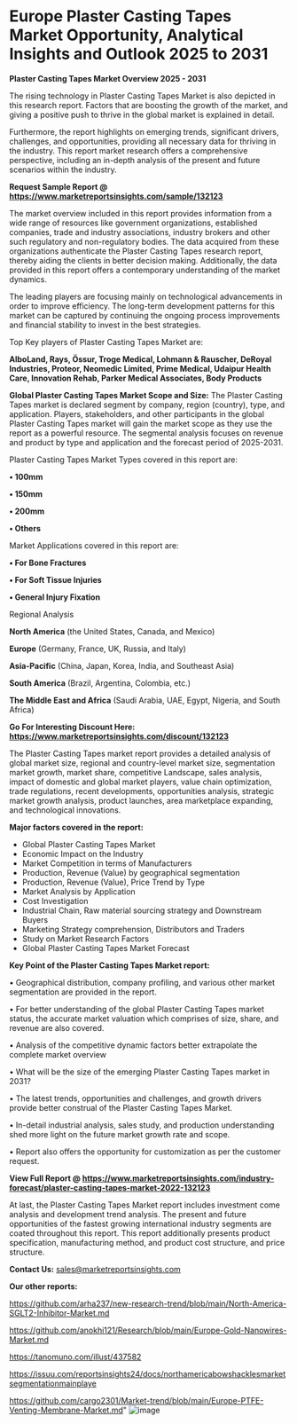 # Europe Plaster Casting Tapes Market Opportunity, Analytical Insights and Outlook 2025 to 2031

<Strong> Plaster Casting Tapes Market Overview 2025 - 2031</strong>

The rising technology in Plaster Casting Tapes Market is also depicted in this research report. Factors that are boosting the growth of the market, and giving a positive push to thrive in the global market is explained in detail.

Furthermore, the report highlights on emerging trends, significant drivers, challenges, and opportunities, providing all necessary data for thriving in the industry. This report market research offers a comprehensive perspective, including an in-depth analysis of the present and future scenarios within the industry.

<strong>Request Sample Report @ <a href=https://www.marketreportsinsights.com/sample/132123>https://www.marketreportsinsights.com/sample/132123</a></strong>

The market overview included in this report provides information from a wide range of resources like government organizations, established companies, trade and industry associations, industry brokers and other such regulatory and non-regulatory bodies. The data acquired from these organizations authenticate the Plaster Casting Tapes research report, thereby aiding the clients in better decision making. Additionally, the data provided in this report offers a contemporary understanding of the market dynamics.

The leading players are focusing mainly on technological advancements in order to improve efficiency. The long-term development patterns for this market can be captured by continuing the ongoing process improvements and financial stability to invest in the best strategies.

Top Key players of Plaster Casting Tapes Market are:

<strong>AlboLand, Rays, Össur, Troge Medical, Lohmann & Rauscher, DeRoyal Industries, Proteor, Neomedic Limited, Prime Medical, Udaipur Health Care, Innovation Rehab, Parker Medical Associates, Body Products</strong>

<strong><b>Global Plaster Casting Tapes Market Scope and Size:</b></strong>
The Plaster Casting Tapes market is declared segment by company, region (country), type, and application. Players, stakeholders, and other participants in the global Plaster Casting Tapes market will gain the market scope as they use the report as a powerful resource. The segmental analysis focuses on revenue and product by type and application and the forecast period of 2025-2031.

Plaster Casting Tapes Market Types covered in this report are:

<strong>• 100mm

• 150mm

• 200mm

• Others</strong>

Market Applications covered in this report are:

<strong>• For Bone Fractures

• For Soft Tissue Injuries

• General Injury Fixation</strong> 

Regional Analysis

<strong>North America</strong> (the United States, Canada, and Mexico)

<strong>Europe</strong> (Germany, France, UK, Russia, and Italy)

<strong>Asia-Pacific</strong> (China, Japan, Korea, India, and Southeast Asia)

<strong>South America</strong> (Brazil, Argentina, Colombia, etc.)

<strong>The Middle East and Africa</strong> (Saudi Arabia, UAE, Egypt, Nigeria, and South Africa)

<strong>Go For Interesting Discount Here: <a href=https://www.marketreportsinsights.com/discount/132123>https://www.marketreportsinsights.com/discount/132123</a></strong>

The Plaster Casting Tapes market report provides a detailed analysis of global market size, regional and country-level market size, segmentation market growth, market share, competitive Landscape, sales analysis, impact of domestic and global market players, value chain optimization, trade regulations, recent developments, opportunities analysis, strategic market growth analysis, product launches, area marketplace expanding, and technological innovations.

<strong><b>Major factors covered in the report:</b></strong>
<ul>
  <li>Global Plaster Casting Tapes Market </li>
  <li>Economic Impact on the Industry</li>
  <li>Market Competition in terms of Manufacturers</li>
  <li>Production, Revenue (Value) by geographical segmentation</li>
  <li>Production, Revenue (Value), Price Trend by Type</li>
  <li>Market Analysis by Application</li>
  <li>Cost Investigation</li>
  <li>Industrial Chain, Raw material sourcing strategy and Downstream Buyers</li>
  <li>Marketing Strategy comprehension, Distributors and Traders</li>
  <li>Study on Market Research Factors</li>
  <li>Global Plaster Casting Tapes Market Forecast</li>
</ul>

<strong><b>Key Point of the Plaster Casting Tapes Market report:</b></strong>

• Geographical distribution, company profiling, and various other market segmentation are provided in the report.

• For better understanding of the global Plaster Casting Tapes market status, the accurate market valuation which comprises of size, share, and revenue are also covered.

• Analysis of the competitive dynamic factors better extrapolate the complete market overview

• What will be the size of the emerging Plaster Casting Tapes market in 2031?

• The latest trends, opportunities and challenges, and growth drivers provide better construal of the Plaster Casting Tapes Market.

• In-detail industrial analysis, sales study, and production understanding shed more light on the future market growth rate and scope.

• Report also offers the opportunity for customization as per the customer request.

<strong><b>View Full Report @ <a href=https://www.marketreportsinsights.com/industry-forecast/plaster-casting-tapes-market-2022-132123>https://www.marketreportsinsights.com/industry-forecast/plaster-casting-tapes-market-2022-132123</a></b></strong>


At last, the Plaster Casting Tapes Market report includes investment come analysis and development trend analysis. The present and future opportunities of the fastest growing international industry segments are coated throughout this report. This report additionally presents product specification, manufacturing method, and product cost structure, and price structure.

<strong>Contact Us:</strong>
sales@marketreportsinsights.com

<strong>Our other reports:</strong>

<a href=https://github.com/arha237/new-research-trend/blob/main/North-America-SGLT2-Inhibitor-Market.md>https://github.com/arha237/new-research-trend/blob/main/North-America-SGLT2-Inhibitor-Market.md</a>

<a href=https://github.com/anokhi121/Research/blob/main/Europe-Gold-Nanowires-Market.md>https://github.com/anokhi121/Research/blob/main/Europe-Gold-Nanowires-Market.md</a>

<a href=https://tanomuno.com/illust/437582>https://tanomuno.com/illust/437582</a>

<a href=https://issuu.com/reportsinsights24/docs/northamericabowshacklesmarketsegmentationmainplaye>https://issuu.com/reportsinsights24/docs/northamericabowshacklesmarketsegmentationmainplaye</a>

<a href=https://github.com/cargo2301/Market-trend/blob/main/Europe-PTFE-Venting-Membrane-Market.md>https://github.com/cargo2301/Market-trend/blob/main/Europe-PTFE-Venting-Membrane-Market.md</a>"
![image](https://github.com/user-attachments/assets/da5496f6-d0e7-4887-aa40-bc616bd0a9e8)
